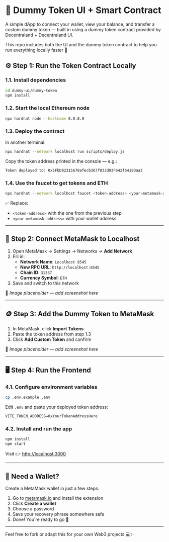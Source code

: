 # 💸 Dummy Token UI + Smart Contract

A simple dApp to connect your wallet, view your balance, and transfer a custom dummy token — built in using a dummy token contract provided by Decentraland + Decentraland UI.

This repo includes both the UI and the dummy token contract to help you run everything locally faster 🚀

## ⚙️ Step 1: Run the Token Contract Locally

### 1.1. Install dependencies

```bash
cd dummy-ui/dummy-token
npm install
```

### 1.2. Start the local Ethereum node

```bash
npx hardhat node --hostname 0.0.0.0
```

### 1.3. Deploy the contract

In another terminal:

```bash
npx hardhat --network localhost run scripts/deploy.js
```

Copy the token address printed in the console — e.g.:

```
Token deployed to: 0x5FbDB2315678afecb367f032d93F642f64180aa3
```

### 1.4. Use the faucet to get tokens and ETH

```bash
npx hardhat --network localhost faucet <token-address> <your-metamask-address>
```

✅ Replace:

- `<token-address>` with the one from the previous step
- `<your-metamask-address>` with your wallet address

---

## 🔌 Step 2: Connect MetaMask to Localhost

1. Open MetaMask → Settings → Networks → **Add Network**
2. Fill in:
   - **Network Name**: `Localhost 8545`
   - **New RPC URL**: `http://localhost:8545`
   - **Chain ID**: `31337`
   - **Currency Symbol**: `ETH`
3. Save and switch to this network

📸 _Image placeholder — add screenshot here_

---

## 🪙 Step 3: Add the Dummy Token to MetaMask

1. In MetaMask, click **Import Tokens**
2. Paste the token address from step 1.3
3. Click **Add Custom Token** and confirm

📸 _Image placeholder — add screenshot here_

---

## 🖥️ Step 4: Run the Frontend

### 4.1. Configure environment variables

```bash
cp .env.example .env
```

Edit `.env` and paste your deployed token address:

```env
VITE_TOKEN_ADDRESS=0xYourTokenAddressHere
```

### 4.2. Install and run the app

```bash
npm install
npm start
```

Visit 👉 [http://localhost:3000](http://localhost:3000)

---

## 🦊 Need a Wallet?

Create a MetaMask wallet in just a few steps:

1. Go to [metamask.io](https://metamask.io/) and install the extension
2. Click **Create a wallet**
3. Choose a password
4. Save your recovery phrase somewhere safe
5. Done! You're ready to go 🎉

---

Feel free to fork or adapt this for your own Web3 projects 💻✨
